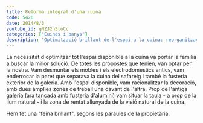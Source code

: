 ```yaml
---
title: Reforma integral d'una cuina
code: 5426
date: 2014/8/3
youtube_id: qNZJ2n5loCc
categories: ["Cuines i banys"]
description: "Optimització brillant de l'espai a la cuina: reorganització de la distribució per a zones de treball i rentat, amb una decoració funcional i estètica."
---
```


La necessitat d'optimitzar tot l'espai disponible a la cuina va portar la família a buscar la millor solució. De totes les propostes que tenien, van optar per la nostra. Vam desmuntar els mobles i els electrodomèstics antics, vam enderrocar la paret que separava la cuina del safareig i també la fusteria exterior de la galeria. Amb l'espai disponible, vam racionalitzar la decoració, amb dues àmplies zones de treball una davant de l'altra. Prop de l'antiga galeria (ara tancada amb fusteria d'alumini) vam situar la taula - a prop de la llum natural - i la zona de rentat allunyada de la visió natural de la cuina.

Hem fet una "feina brillant", segons les paraules de la propietària.
